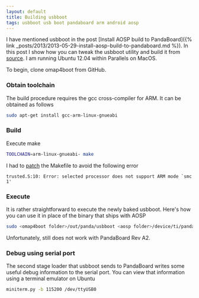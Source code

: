 ```yaml
---
layout: default
title: Building usbboot
tags: usbboot usb boot pandaboard arm android aosp
---
```


I have mentioned usbboot in the post [Install AOSP build to PandaBoard]({% link _posts/2013/2013-05-29-install-aosp-build-to-pandaboard.md %}). In this post I show how you can tweak the usbboot utility and build it from [source](https://github.com/swetland/omap4boot). I am running Ubuntu 12.04 within Parallels on MacOS.

To begin, clone omap4boot from GitHub.

### Obtain toolchain

The build procedure requires the gcc cross-compiler for ARM. It can be obtained as follows

```bash
sudo apt-get install gcc-arm-linux-gnueabi
```

### Build

Execute make

```bash
TOOLCHAIN=arm-linux-gnueabi- make
```

I had to [patch](https://github.com/oblique/omap4boot/commit/a58a6ed43391693427e208402d0770f9a166e2ef) the Makefile to avoid the following error

```text
trusted.S:10: Error: selected processor does not support ARM mode `smc 1'
```

### Execute

It is rather straightforward to execute the newly baked usbboot. Here's how you can use it in place of the binary that ships with AOSP

```bash
sudo <omap4boot folder>/out/panda/usbboot <aosp folder>/device/ti/panda/bootloader.bin
```

Unfortunately, still does not work with PandaBoard Rev A2.

### Debug using serial port

The second stage loader that usbboot sends to PandaBoard writes some useful debug information to the serial port. You can view that information using a terminal emulator on Ubuntu

```bash
miniterm.py -b 115200 /dev/ttyUSB0
```
